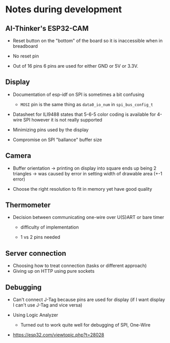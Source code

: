 # Notes during development

## AI-Thinker's ESP32-CAM

- Reset button on the "bottom" of the board so it is inaccessible when in breadboard

- No reset pin

- Out of 16 pins 6 pins are used for either GND or 5V or 3.3V.

## Display

- Documentation of esp-idf on SPI is sometimes a bit confusing
    - `MOSI` pin is the same thing as `data0_io_num` in `spi_bus_config_t`

- Datasheet for ILI9488 states that 5-6-5 color coding is available for 4-wire SPI however it is not really supported

- Minimizing pins used by the display

- Compromise on SPI "ballance" buffer size

## Camera

- Buffer orientation -> printing on display into square ends up being 2 triangles -> was caused by error in setting width of drawable area (+-1 error)

- Choose the right resolution to fit in memory yet have good quality

## Thermometer

- Decision between communicating one-wire over U(S)ART or bare timer

    - difficulty of implementation

    - 1 vs 2 pins needed

## Server connection

- Choosing how to treat connection (tasks or different approach)
- Giving up on HTTP using pure sockets

## Debugging

- Can't connect J-Tag because pins are used for display (if I want display I can't use J-Tag and vice versa)

- Using Logic Analyzer

    - Turned out to work quite well for debugging of SPI, One-Wire

- https://esp32.com/viewtopic.php?t=28028